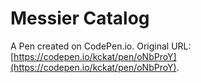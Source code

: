 # Messier Catalog

A Pen created on CodePen.io. Original URL: [https://codepen.io/kckat/pen/oNbProY](https://codepen.io/kckat/pen/oNbProY).



